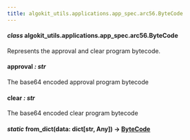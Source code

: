 ```yaml
---
title: algokit_utils.applications.app_spec.arc56.ByteCode
---
```

#### *class* algokit_utils.applications.app_spec.arc56.ByteCode

Represents the approval and clear program bytecode.

#### approval *: str*

The base64 encoded approval program bytecode

#### clear *: str*

The base64 encoded clear program bytecode

#### *static* from_dict(data: dict[str, Any]) → [ByteCode](#algokit_utils.applications.app_spec.arc56.ByteCode)